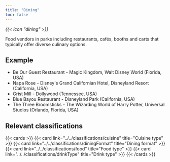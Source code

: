 ```yaml
---
title: "Dining"
toc: false
---
```


<i class="bigIcon">{{< icon "dining" >}}</i>

Food vendors in parks including restaurants, cafés, booths and carts that typically offer diverse culinary options.

## Example
* Be Our Guest Restaurant - Magic Kingdom, Walt Disney World (Florida, USA)
* Napa Rose - Disney's Grand Californian Hotel, Disneyland Resort (California, USA)
* Grist Mill - Dollywood (Tennessee, USA)
* Blue Bayou Restaurant - Disneyland Park (California, USA)
* The Three Broomsticks - The Wizarding World of Harry Potter, Universal Studios (Orlando, Florida, USA)


## Relevant classifications

{{< cards  >}}
  {{< card link="../../classifications/cuisine" title="Cuisine type" >}}
  {{< card link="../../classifications/diningFormat" title="Dining format" >}}
  {{< card link="../../classifications/food" title="Food type" >}}
  {{< card link="../../classifications/drinkType" title="Drink type" >}}
{{< /cards >}}